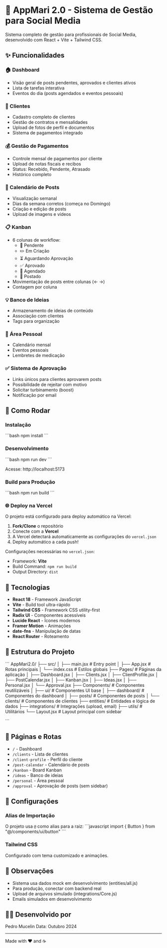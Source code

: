 # 🎨 AppMari 2.0 - Sistema de Gestão para Social Media

Sistema completo de gestão para profissionais de Social Media, desenvolvido com React + Vite + Tailwind CSS.

## ✨ Funcionalidades

### 🏠 Dashboard
- Visão geral de posts pendentes, aprovados e clientes ativos
- Lista de tarefas interativa
- Eventos do dia (posts agendados e eventos pessoais)

### 👥 Clientes
- Cadastro completo de clientes
- Gestão de contratos e mensalidades
- Upload de fotos de perfil e documentos
- Sistema de pagamentos integrado

### 💰 Gestão de Pagamentos
- Controle mensal de pagamentos por cliente
- Upload de notas fiscais e recibos
- Status: Recebido, Pendente, Atrasado
- Histórico completo

### 📅 Calendário de Posts
- Visualização semanal
- Dias da semana corretos (começa no Domingo)
- Criação e edição de posts
- Upload de imagens e vídeos

### 📋 Kanban
- 6 colunas de workflow:
  - 📝 Pendente
  - ✏️ Em Criação
  - ⏳ Aguardando Aprovação
  - ✅ Aprovado
  - 📅 Agendado
  - 🚀 Postado
- Movimentação de posts entre colunas (← →)
- Contagem por coluna

### 💡 Banco de Ideias
- Armazenamento de ideias de conteúdo
- Associação com clientes
- Tags para organização

### 💖 Área Pessoal
- Calendário mensal
- Eventos pessoais
- Lembretes de medicação

### ✅ Sistema de Aprovação
- Links únicos para clientes aprovarem posts
- Possibilidade de rejeitar com motivo
- Solicitar turbinamento (boost)
- Notificação por email

## 🚀 Como Rodar

### Instalação
\`\`\`bash
npm install
\`\`\`

### Desenvolvimento
\`\`\`bash
npm run dev
\`\`\`

Acesse: http://localhost:5173

### Build para Produção
\`\`\`bash
npm run build
\`\`\`

### 🌐 Deploy na Vercel
O projeto está configurado para deploy automático na Vercel:

1. **Fork/Clone** o repositório
2. Conecte com a **Vercel**
3. A Vercel detectará automaticamente as configurações do `vercel.json`
4. Deploy automático a cada push!

Configurações necessárias no `vercel.json`:
- Framework: **Vite**
- Build Command: `npm run build`
- Output Directory: `dist`

## 🎨 Tecnologias

- **React 18** - Framework JavaScript
- **Vite** - Build tool ultra-rápido
- **Tailwind CSS** - Framework CSS utility-first
- **Radix UI** - Componentes acessíveis
- **Lucide React** - Ícones modernos
- **Framer Motion** - Animações
- **date-fns** - Manipulação de datas
- **React Router** - Roteamento

## 📁 Estrutura do Projeto

\`\`\`
AppMari2.0/
├── src/
│   ├── main.jsx          # Entry point
│   ├── App.jsx           # Rotas principais
│   └── index.css         # Estilos globais
├── Pages/                # Páginas da aplicação
│   ├── Dashboard.jsx
│   ├── Clients.jsx
│   ├── ClientProfile.jsx
│   ├── PostCalendar.jsx
│   ├── Kanban.jsx
│   ├── Ideas.jsx
│   ├── Personal.jsx
│   └── Approval.jsx
├── Components/           # Componentes reutilizáveis
│   ├── ui/              # Componentes UI base
│   ├── dashboard/       # Componentes do dashboard
│   ├── posts/          # Componentes de posts
│   └── clients/        # Componentes de clientes
├── entities/            # Entidades e lógica de dados
├── integrations/        # Integrações (upload, email)
├── utils/              # Utilitários
└── Layout.jsx          # Layout principal com sidebar

\`\`\`

## 🎯 Páginas e Rotas

- `/` - Dashboard
- `/clients` - Lista de clientes
- `/client-profile` - Perfil do cliente
- `/post-calendar` - Calendário de posts
- `/kanban` - Board Kanban
- `/ideas` - Banco de ideias
- `/personal` - Área pessoal
- `/approval` - Aprovação de posts (sem sidebar)

## 🔧 Configurações

### Alias de Importação
O projeto usa `@` como alias para a raiz:
\`\`\`javascript
import { Button } from "@/components/ui/button"
\`\`\`

### Tailwind CSS
Configurado com tema customizado e animações.

## 📝 Observações

- Sistema usa dados mock em desenvolvimento (entities/all.js)
- Para produção, conectar com backend real
- Upload de arquivos simulado (integrations/Core.js)
- Emails simulados em desenvolvimento

## 👨‍💻 Desenvolvido por

Pedro Mucelin
Data: Outubro 2024

---

Made with ❤️ and ☕ 